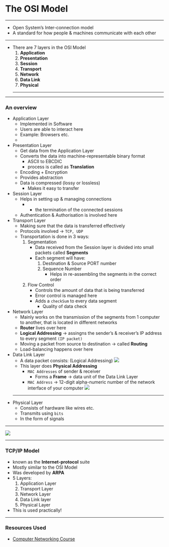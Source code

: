 # The OSI Model

---

- Open System’s Inter-connection model
- A standard for how people & machines communicate with each other

---

- There are 7 layers in the OSI Model
  1. **Application**
  2. **Presentation**
  3. **Session**
  4. **Transport**
  5. **Network**
  6. **Data Link**
  7. **Physical**
  ***

---

### An overview

- Application Layer
  - Implemented in Software
  - Users are able to interact here
  - Example: Browsers etc.
  -
- Presentation Layer
  - Get data from the Application Layer
  - Converts the data into machine-representable binary format
    - ASCII to EBCDIC
    - process is called as **Translation**
  - Encoding + Encryption
  - Provides abstraction
  - Data is compressed (lossy or lossless)
    - Makes it easy to transfer
- Session Layer
  - Helps in setting up & managing connections
    - - the termination of the connected sessions
  - Authentication & Authorisation is involved here
- Transport Layer
  - Making sure that the data is transferred effectively
  - Protocols involved → `TCP, UDP`
  - Transportation is done in 3 ways:
    1. Segmentation
       - Data received from the Session layer is divided into small packets called **Segments**
       - Each segment will have:
         1. Destination & Source PORT number
         2. Sequence Number
            - Helps in re-assembling the segments in the correct order
    2. Flow Control
       - Controls the amount of data that is being transferred
       - Error control is managed here
       - Adds a `checkSum` to every data segment
         - Quality of data check
- Network Layer
  - Mainly works on the transmission of the segments from 1 computer to another, that is located in different networks
  - **Router** lives over here
  - **Logical Addressing** → assingns the sender’s & receiver’s IP address to every segment `(IP packet)`
  - Moving a packet from source to destination → called **Routing**
  - Load-balancing happens over here
- Data Link Layer
  - A data packet consists: (Logical Addressing)
    ![](https://i.imgur.com/ws9Q0Pk.png)
  - This layer does **Physical Addressing**
    - `MAC Addresses` of sender & receiver
      - Forms a **Frame** → data unit of the Data Link Layer
    - `MAC Address` → 12-digit alpha-numeric number of the network interface of your computer
      ![](https://i.imgur.com/knFBEEz.png)
  ***
- Physical Layer
  - Consists of hardware like wires etc.
  - Transmits using `bits`
  - In the form of signals

---

![](https://i.imgur.com/ijG1zkd.png)

---

### TCP/IP Model

- known as the **Internet-protocol** suite
- Mostly similar to the OSI Model
- Was developed by **ARPA**
- 5 Layers:
  1. Application Layer
  2. Transport Layer
  3. Network Layer
  4. Data Link layer
  5. Physical Layer
- This is used practically!

---

### Resources Used

- [Computer Networking Course](https://youtu.be/IPvYjXCsTg8)